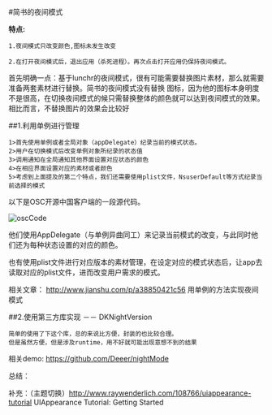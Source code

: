 #简书的夜间模式
 
 **特点:**
 	
    1.夜间模式只改变颜色,图标未发生改变
    
    2.在打开夜间模式后，退出应用（杀死进程）。再次点击打开应用仍保持夜间模式。


首先明确一点：基于lunchr的夜间模式，很有可能需要替换图片素材，那么就需要准备两套素材进行替换。简书的夜间模式没有替换
	      图标，因为他的图标本身明度不是很高，在切换夜间模式的候只需替换整体的颜色就可以达到夜间模式的效果。
			        相比而言，不替换图片的效果会比较好
	
##1.利用单例进行管理
 	
 	1>首先使用单例或者全局对象（appDelegate）纪录当前的模式状态。
 	2>用户在切换模式后改变单例对象所纪录的状态值
 	3>调用通知在全局通知其他界面设置对应状态的颜色
 	4>在相应界面设置对应的素材或者颜色
 	5>考虑到上面提及的第二个特点，我们还需要使用plist文件，NsuserDefault等方式纪录当前选择的模式
 
 以下是OSC开源中国客户端的一段源代码。
 
![oscCode](http://7xjg07.com1.z0.glb.clouddn.com/nightMode30B21D9F-1EC3-4C17-B74C-536902E6D3C0.png)

他们使用AppDelegate（与单例异曲同工）来记录当前模式的改变，与此同时他们还为每种状态设置的对应的颜色。

也有使用plist文件进行对应版本的素材管理，在设定对应的模式状态后，让app去读取对应的plist文件，进而改变用户需求的模式。


相关文章： http://www.jianshu.com/p/a38850421c56 用单例的方法实现夜间模式
	  
	  

##2.使用第三方库实现 －－ DKNightVersion

	简单的使用了下这个库，总的来说比方便，封装的也比较合理。
	但是虽然方便，但是涉及runtime，用不好就可能出现意想不到的结果

相关demo: https://github.com/Deeer/nightMode
	

总结：

补充：（主题切换）http://www.raywenderlich.com/108766/uiappearance-tutorial UIAppearance Tutorial: Getting Started

